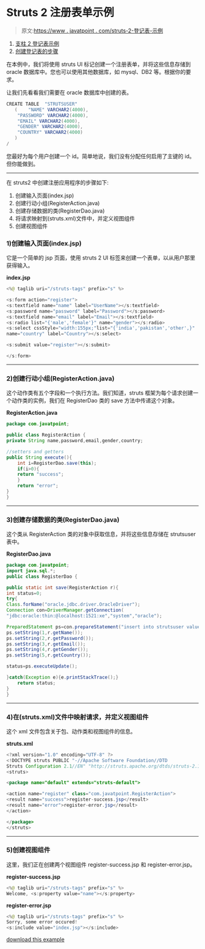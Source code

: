# Struts 2 注册表单示例

> 原文:[https://www . javatpoint . com/struts-2-登记表-示例](https://www.javatpoint.com/struts-2-registration-form-example)

1.  [支柱 2 登记表示例](#)
2.  [创建登记表的步骤](#)

在本例中，我们将使用 struts UI 标记创建一个注册表单，并将这些信息存储到 oracle 数据库中。您也可以使用其他数据库，如 mysql、DB2 等。根据你的要求。

让我们先看看我们需要在 oracle 数据库中创建的表。

```java
CREATE TABLE  "STRUTSUSER" 
   (	"NAME" VARCHAR2(4000), 
	"PASSWORD" VARCHAR2(4000), 
	"EMAIL" VARCHAR2(4000), 
	"GENDER" VARCHAR2(4000), 
	"COUNTRY" VARCHAR2(4000)
   )
/

```

您最好为每个用户创建一个 id。简单地说，我们没有分配任何启用了主键的 id。但你能做到。

* * *

在 struts2 中创建注册应用程序的步骤如下:

1.  创建输入页面(index.jsp)
2.  创建行动小组(RegisterAction.java)
3.  创建存储数据的类(RegisterDao.java)
4.  将请求映射到(struts.xml)文件中，并定义视图组件
5.  创建视图组件

### 1)创建输入页面(index.jsp)

它是一个简单的 jsp 页面，使用 struts 2 UI 标签来创建一个表单，以从用户那里获得输入。

**index.jsp**

```java
<%@ taglib uri="/struts-tags" prefix="s" %>

<s:form action="register">
<s:textfield name="name" label="UserName"></s:textfield>
<s:password name="password" label="Password"></s:password>
<s:textfield name="email" label="Email"></s:textfield>
<s:radio list="{'male','female'}" name="gender"></s:radio>
<s:select cssStyle="width:155px;"list="{'india','pakistan','other',}"
name="country" label="Country"></s:select>

<s:submit value="register"></s:submit>

</s:form>

```

* * *

### 2)创建行动小组(RegisterAction.java)

这个动作类有五个字段和一个执行方法。我们知道，struts 框架为每个请求创建一个动作类的实例，我们在 RegisterDao 类的 save 方法中传递这个对象。

**RegisterAction.java**

```java
package com.javatpoint;

public class RegisterAction {
private String name,password,email,gender,country;

//setters and getters
public String execute(){
	int i=RegisterDao.save(this);
	if(i>0){
	return "success";
	}
	return "error";
}
}

```

* * *

### 3)创建存储数据的类(RegisterDao.java)

这个类从 RegisterAction 类的对象中获取信息，并将这些信息存储在 strutsuser 表中。

**RegisterDao.java**

```java
package com.javatpoint;
import java.sql.*;
public class RegisterDao {

public static int save(RegisterAction r){
int status=0;
try{
Class.forName("oracle.jdbc.driver.OracleDriver");
Connection con=DriverManager.getConnection(
"jdbc:oracle:thin:@localhost:1521:xe","system","oracle");

PreparedStatement ps=con.prepareStatement("insert into strutsuser values(?,?,?,?,?)");
ps.setString(1,r.getName());
ps.setString(2,r.getPassword());
ps.setString(3,r.getEmail());
ps.setString(4,r.getGender());
ps.setString(5,r.getCountry());

status=ps.executeUpdate();

}catch(Exception e){e.printStackTrace();}
	return status;
}
}

```

* * *

### 4)在(struts.xml)文件中映射请求，并定义视图组件

这个 xml 文件包含关于包、动作类和视图组件的信息。

**struts.xml**

```java
<?xml version="1.0" encoding="UTF-8" ?>
<!DOCTYPE struts PUBLIC "-//Apache Software Foundation//DTD
Struts Configuration 2.1//EN" "http://struts.apache.org/dtds/struts-2.1.dtd">
<struts>

<package name="default" extends="struts-default">

<action name="register" class="com.javatpoint.RegisterAction">
<result name="success">register-success.jsp</result>
<result name="error">register-error.jsp</result>
</action>

</package>
</struts>    

```

* * *

### 5)创建视图组件

这里，我们正在创建两个视图组件 register-success.jsp 和 register-error.jsp。

**register-success.jsp**

```java
<%@ taglib uri="/struts-tags" prefix="s" %>
Welcome, <s:property value="name"></s:property>

```

**register-error.jsp**

```java
<%@ taglib uri="/struts-tags" prefix="s" %>
Sorry, some error occured!
<s:include value="index.jsp"></s:include>

```

[download this example](https://static.javatpoint.com/src/st/register.zip)